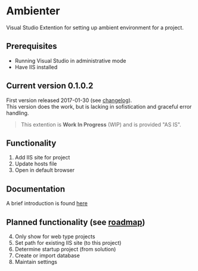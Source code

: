 # Ambienter

Visual Studio Extention for setting up ambient environment for a project.

## Prerequisites

* Running Visual Studio in administrative mode
* Have IIS installed

## Current version 0.1.0.2

First version released 2017-01-30 (see [changelog](Documentation/Changelog.md)).  
This version does the work, but is lacking in sofistication and graceful error handling.

> This extention is **Work In Progress** (WIP) and is provided "AS IS".  

## Functionality

1. Add IIS site for project
2. Update hosts file
3. Open in default browser

## Documentation

A brief introduction is found [here](Documentation/Reference.md)

## Planned functionality (see [roadmap](Documentation/Changelog.md#RoadMap))

4. Only show for web type projects
5. Set path for existing IIS site (to this project)
6. Determine startup project (from solution)
7. Create or import database
8. Maintain settings



